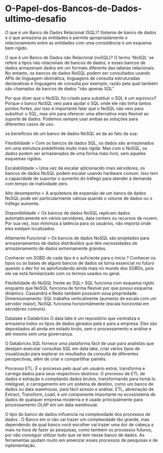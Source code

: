 # O-Papel-dos-Bancos-de-Dados-ultimo-desafio

O que é um Banco de Dados Relacional (SQL)?
  Sistema de banco de dados é o que armazena as entidades e permite apropriadamente o relacionamento entre as entidades com uma consistência e um esquema bem rígido.
  
 O que é um Banco de Dados não Relacional (noSQL)?
  O termo 'NoSQL' se refere a tipos não relacionais de bancos de dados, e esses bancos de dados armazenam dados em um formato diferente das tabelas relacionais. No entanto, os bancos de dados NoSQL podem ser consultados usando APIs de linguagem idiomática, linguagens de consulta estruturadas declarativas e linguagens de consulta por exemplo, razão pela qual também são chamados de bancos de dados "não apenas SQL"
  
Por que dizer que o NoSQL foi criado para substituir o SQL é um equívoco?
  Porque o banco NoSQL veio para ajudar o SQL onde ele não tinha tantos pontos fortes, por isso é importante falar que o NoSQL não veio para substituir o SQL, mas sim para oferecer uma alternativa mais flexível ao suporte de dados. Podemos sempre usar ambas as soluções para diferentes casos de uso.
  
os benefícios de um banco de dados NoSQL se da ao fato da sua:

Flexibilidade > Com os bancos de dados SQL, os dados são armazenados em uma estrutura predefinida muito mais rígida. Mas com o NoSQL, os dados podem ser armazenados de uma forma mais livre, sem aqueles esquemas rígidos. 

Escalabilidade > Uma vez de escalar adicionando mais servidores, os bancos de dados NoSQL podem escalar usando hardware comum. Isso tem a capacidade de suportar o aumento do tráfego para atender à demanda com tempo de inatividade zero.
  
Alto desempenho > A arquitetura de expansão de um banco de dados NoSQL pode ser particularmente valiosa quando o volume de dados ou o tráfego aumenta.

Disponibilidade > Os bancos de dados NoSQL replicam dados automaticamente em vários servidores, data centers ou recursos de nuvem. Por sua vez, isso minimiza a latência para os usuários, não importa onde eles estejam localizados.

  Altamente Funcional > Os bancos de dados NoSQL são projetados para armazenamentos de dados distribuídos que têm necessidades de armazenamento de dados extremamente grandes.

Conhecer um SGBD de cada tipo é o suficiente para o inicio ?
   Conhecer os tipos ou as bases de alguns bancos de dados se torna essencial no futuro quando o dev for se aprofundando ainda mais no mundo dos SGBDs, pois ele vai está familiarizado com os termos usados no geral.
 
Flexibilidade do NoSQL frente ao SQL>
   SQL funciona com esquema rígido enquanto que NoSQL funciona de forma flexível por que possui esquema dinâmico. Cassandra e Redis também possuem essa propriedade. Dimensionamento: SQL trabalha verticalmente (aumento de escala com um servidor maior), NoSQL funciona horizontalmente (escala horizontal em servidores comuns).

Datalake e Databricks 
  O data lake é um repositório que centraliza e armazena todos os tipos de dados gerados pela e para a empresa. Eles são depositados ali ainda em estado bruto, sem o processamento e análise e até mesmo sem uma governança.
  
  O Databricks SQL fornece uma plataforma fácil de usar para analistas que desejam executar consultas SQL em data lake, criar vários tipos de visualização para explorar os resultados da consulta de diferentes perspectivas, além de criar e compartilhar painéis.
  
Processo ETL: É o processo pelo qual um usuário extrai, transforma e carrega dados para seus respectivos destinos. O processo de ETL de dados é extração e compilando dados brutos, transformando para torná-lo inteligível, e carregamento em um sistema de destino, como um banco de dados ou data warehouse, para fácil acesso e análise. 
  ETL, abreviação de Extract, Transform, Load, é um componente importante no ecossistema de dados de qualquer empresa moderna e é usado principalmente para processamento OLAP em um data warehouse.
  
O tipo do banco de dados influencia na complexidade dos processos de dados :
  O Banco em si não vai trazer um complexidade tão grande, mas dependendo de qual banco você escolher vai trazer uma dor de cabeça a mais na hora de fazer as pesquisas, como também os processos futuros, por não conseguir utilizar tudo que se tem nesse banco de dados.
  As ferramentas ajudam muito em amenizar esses processos de pesquisas e de inplementação.
  

